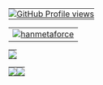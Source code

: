 <table>
  <tr>
    <td align="left" style="padding: 0;">
      <a href="https://saweria.co/hanmetaforce">
        <img align="center" style="padding: 0;" src="https://komarev.com/ghpvc/?username=theonlyhanss&color=84ADEF" alt="GitHub Profile views" />
      </a>
    </td>
  </tr>
</table>

<table>
  <tr>
    <td>
      <a href="https://saweria.co/hanmetaforce">
        <img src="https://readme-typing-svg.demolab.com?font=Fira+Code&size=17&pause=1000&color=F7F7F7&random=false&width=435&lines=A+Human+from+Erth,+and+just+call+me+as+Han." alt="hanmetaforce" />
      </a>
    </td>
  </tr>
</table>

<table>
  <tr>
    <td align="left" style="padding: 0;">
      <a href="https://saweria.co/hanmetaforce">
        <img align="center" style="padding: 0;" src="https://lanyard.kyrie25.me/api/917913229668274186?decoration=true&useDisplayName=true&animationDuration=2s&waveColor=84ADEF&idleMessage=go%20to%20the%20moon%20and%20back&imgStyle=dark" />
      </a>
    </td>
  </tr>
</table>

<table>
  <tr>
    <td align="left" style="padding: 0; width: 50%;">
      <a href="#">
        <img align="center" style="padding: 0;" src="https://grs.quantumly.dev/api/?username=theonlyhanss&show_icons=true&title_color=4F8CC9&text_color=9f9f9f&bg_color=00000000&hide_border=true&icon_color=84ADEF&hide_title=true&count_private=true" />
      </a>
    </td>
    <td align="center" style="padding: 0; width: 50%;">
      <a href="#">
        <img align="center" style="padding: 0;" src="https://grs.quantumly.dev/api/top-langs/?username=theonlyhanss&layout=compact&show_icons=true&title_color=4F8CC9&text_color=9f9f9f&bg_color=00000000&hide_border=true&icon_color=00000000&count_private=true" />
      </a>
    </td>
  </tr>
</table>

